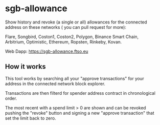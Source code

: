 # sgb-allowance
Show history and revoke (a single or all) allowances for the connected address on these networks ( you can pull request for more):

Flare, Songbird, Coston1, Coston2, Polygon, Binance Smart Chain, Arbitrium, Optimistic, Ethereum, Ropsten, Rinkeby, Kovan.


Web Dapp: https://sgb-allowance.ftso.eu 

## How it works
This tool works by searching all your "approve transactions" for your address in the connected network block explorer.

Transactions are then filterd for spender address contract in chronological order.

The most recent with a spend limit > 0 are shown and can be revoked pushing the "revoke" button and signing a new "approve transaction" that set the limit back to zero.
